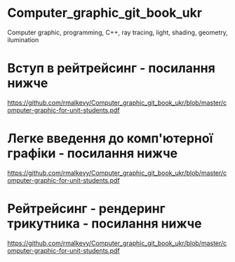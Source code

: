 # Computer_graphic_git_book_ukr
Computer graphic, programming, C++, ray tracing, light, shading, geometry, ilumination

# Вступ в рейтрейсинг - посилання нижче
https://github.com/rmalkevy/Computer_graphic_git_book_ukr/blob/master/computer-graphic-for-unit-students.pdf

# Легке введення до комп'ютерної графіки - посилання нижче
https://github.com/rmalkevy/Computer_graphic_git_book_ukr/blob/master/computer-graphic-for-unit-students.pdf

# Рейтрейсинг - рендеринг трикутника - посилання нижче
https://github.com/rmalkevy/Computer_graphic_git_book_ukr/blob/master/computer-graphic-for-unit-students.pdf
